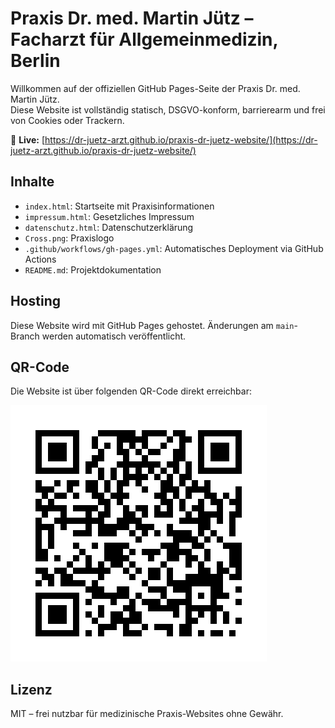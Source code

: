 # Praxis Dr. med. Martin Jütz – Facharzt für Allgemeinmedizin, Berlin

Willkommen auf der offiziellen GitHub Pages-Seite der Praxis Dr. med. Martin Jütz.  
Diese Website ist vollständig statisch, DSGVO-konform, barrierearm und frei von Cookies oder Trackern.

🔗 **Live:** [https://dr-juetz-arzt.github.io/praxis-dr-juetz-website/](https://dr-juetz-arzt.github.io/praxis-dr-juetz-website/)

## Inhalte

- `index.html`: Startseite mit Praxisinformationen
- `impressum.html`: Gesetzliches Impressum
- `datenschutz.html`: Datenschutzerklärung
- `Cross.png`: Praxislogo
- `.github/workflows/gh-pages.yml`: Automatisches Deployment via GitHub Actions
- `README.md`: Projektdokumentation

## Hosting

Diese Website wird mit GitHub Pages gehostet. Änderungen am `main`-Branch werden automatisch veröffentlicht.

## QR-Code

Die Website ist über folgenden QR-Code direkt erreichbar:

![QR-Code](QR_PraxisWebsite_FINAL.png)

## Lizenz

MIT – frei nutzbar für medizinische Praxis-Websites ohne Gewähr.
